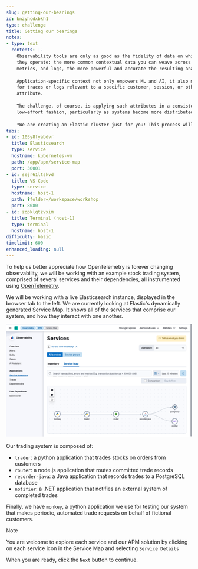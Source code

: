 ```yaml
---
slug: getting-our-bearings
id: bnzyhcdxbkh1
type: challenge
title: Getting our bearings
notes:
- type: text
  contents: |-
    Observability tools are only as good as the fidelity of data on which
    they operate: the more common contextual data you can weave across your traces,
    metrics, and logs, the more powerful and accurate the resulting analysis.

    Application-specific context not only empowers ML and AI, it also makes it possible to quickly search
    for traces or logs relevant to a specific customer, session, or other market-specific
    attribute.

    The challenge, of course, is applying such attributes in a consistent,
    low-effort fashion, particularly as systems become more distributed and complex.

    *We are creating an Elastic cluster just for you! This process will take 2 to 3 minutes. When the  `Start` bottom appears in the bottom-right, click it to get started!*
tabs:
- id: 103y8fyabdvr
  title: Elasticsearch
  type: service
  hostname: kubernetes-vm
  path: /app/apm/service-map
  port: 30001
- id: sejr61ltskvd
  title: VS Code
  type: service
  hostname: host-1
  path: ?folder=/workspace/workshop
  port: 8080
- id: zopklqtzvxim
  title: Terminal (host-1)
  type: terminal
  hostname: host-1
difficulty: basic
timelimit: 600
enhanced_loading: null
---
```

To help us better appreciate how OpenTelemetry is forever changing observability, we will be working with an example stock trading system, comprised of several services and their dependencies, all instrumented using [OpenTelemetry](https://opentelemetry.io).

We will be working with a live Elasticsearch instance, displayed in the browser tab to the left. We are currently looking at Elastic's dynamically generated Service Map. It shows all of the services that comprise our system, and how they interact with one another.

![service-map.png](../assets/service-map.png)

Our trading system is composed of:
* `trader`: a python application that trades stocks on orders from customers
* `router`: a node.js application that routes committed trade records
* `recorder-java`: a Java application that records trades to a PostgreSQL database
* `notifier`: a .NET application that notifies an external system of completed trades

Finally, we have `monkey`, a python application we use for testing our system that makes periodic, automated trade requests on behalf of fictional customers.

> [!NOTE]
> You are welcome to explore each service and our APM solution by clicking on each service icon in the Service Map and selecting `Service Details`

When you are ready, click the `Next` button to continue.
